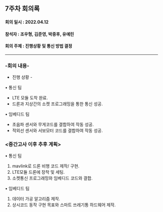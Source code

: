 <h2>7주차 회의록</h2>
<h4>회의 일시 : 2022.04.12</h4>
<h4>참석자 : 조우형, 김준영, 박중후, 유예린</h4>
<h4>회의 주제 : 진행상황 및 통신 방법 결정  </h4>

----------------------------------------------------------
<h3>-회의 내용-</h3>

  - 진행 상황 - 
  
  • 통신 팀 
  
   - LTE 모듈 도착 완료.
   - 드론과 지상간의 소켓 프로그래밍을 통한 통신 성공.

  • 임베디드 팀
  
   - 초음파 센서와 무게코드를 결합하여 작동 성공.
   - 적외선 센서와 서보모터 코드를 결합하여 작동 성공.


  <h3><중간고사 이후 추후 계획></h3>
  
  • 통신 팀
   1. mavlink로 드론 비행 코드 제작/ 구현.<br>
   2. LTE모듈 드론에 장착 및 세팅.<br>
   3. 소켓통신 프로그래밍와 임베디드 코드와 결합.<br>

  • 임베디드 팀
   1. 데이터 가공 알고리즘 제작.
   2. 상시코드 동작 구현 목표와 스마트 쓰레기통 하드웨어 제작.
 

